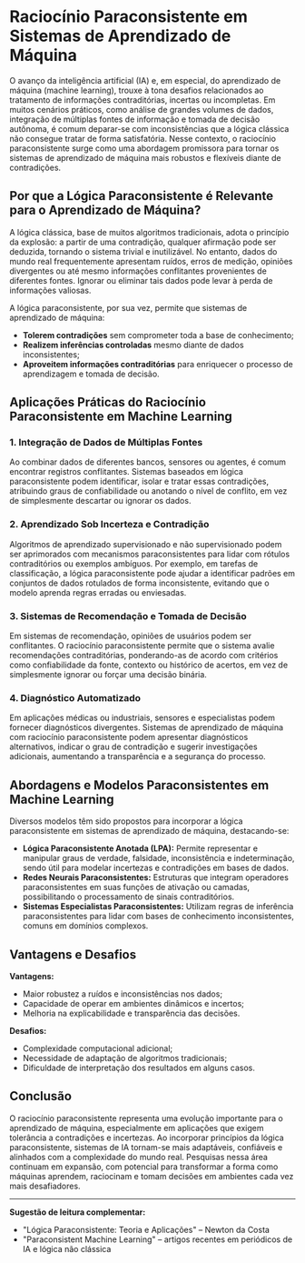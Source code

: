 
# Raciocínio Paraconsistente em Sistemas de Aprendizado de Máquina

O avanço da inteligência artificial (IA) e, em especial, do aprendizado de máquina (machine learning), trouxe à tona desafios relacionados ao tratamento de informações contraditórias, incertas ou incompletas. Em muitos cenários práticos, como análise de grandes volumes de dados, integração de múltiplas fontes de informação e tomada de decisão autônoma, é comum deparar-se com inconsistências que a lógica clássica não consegue tratar de forma satisfatória. Nesse contexto, o raciocínio paraconsistente surge como uma abordagem promissora para tornar os sistemas de aprendizado de máquina mais robustos e flexíveis diante de contradições.

## Por que a Lógica Paraconsistente é Relevante para o Aprendizado de Máquina?

A lógica clássica, base de muitos algoritmos tradicionais, adota o princípio da explosão: a partir de uma contradição, qualquer afirmação pode ser deduzida, tornando o sistema trivial e inutilizável. No entanto, dados do mundo real frequentemente apresentam ruídos, erros de medição, opiniões divergentes ou até mesmo informações conflitantes provenientes de diferentes fontes. Ignorar ou eliminar tais dados pode levar à perda de informações valiosas.

A lógica paraconsistente, por sua vez, permite que sistemas de aprendizado de máquina:

- **Tolerem contradições** sem comprometer toda a base de conhecimento;
- **Realizem inferências controladas** mesmo diante de dados inconsistentes;
- **Aproveitem informações contraditórias** para enriquecer o processo de aprendizagem e tomada de decisão.

## Aplicações Práticas do Raciocínio Paraconsistente em Machine Learning

### 1. Integração de Dados de Múltiplas Fontes

Ao combinar dados de diferentes bancos, sensores ou agentes, é comum encontrar registros conflitantes. Sistemas baseados em lógica paraconsistente podem identificar, isolar e tratar essas contradições, atribuindo graus de confiabilidade ou anotando o nível de conflito, em vez de simplesmente descartar ou ignorar os dados.

### 2. Aprendizado Sob Incerteza e Contradição

Algoritmos de aprendizado supervisionado e não supervisionado podem ser aprimorados com mecanismos paraconsistentes para lidar com rótulos contraditórios ou exemplos ambíguos. Por exemplo, em tarefas de classificação, a lógica paraconsistente pode ajudar a identificar padrões em conjuntos de dados rotulados de forma inconsistente, evitando que o modelo aprenda regras erradas ou enviesadas.

### 3. Sistemas de Recomendação e Tomada de Decisão

Em sistemas de recomendação, opiniões de usuários podem ser conflitantes. O raciocínio paraconsistente permite que o sistema avalie recomendações contraditórias, ponderando-as de acordo com critérios como confiabilidade da fonte, contexto ou histórico de acertos, em vez de simplesmente ignorar ou forçar uma decisão binária.

### 4. Diagnóstico Automatizado

Em aplicações médicas ou industriais, sensores e especialistas podem fornecer diagnósticos divergentes. Sistemas de aprendizado de máquina com raciocínio paraconsistente podem apresentar diagnósticos alternativos, indicar o grau de contradição e sugerir investigações adicionais, aumentando a transparência e a segurança do processo.

## Abordagens e Modelos Paraconsistentes em Machine Learning

Diversos modelos têm sido propostos para incorporar a lógica paraconsistente em sistemas de aprendizado de máquina, destacando-se:

- **Lógica Paraconsistente Anotada (LPA):** Permite representar e manipular graus de verdade, falsidade, inconsistência e indeterminação, sendo útil para modelar incertezas e contradições em bases de dados.
- **Redes Neurais Paraconsistentes:** Estruturas que integram operadores paraconsistentes em suas funções de ativação ou camadas, possibilitando o processamento de sinais contraditórios.
- **Sistemas Especialistas Paraconsistentes:** Utilizam regras de inferência paraconsistentes para lidar com bases de conhecimento inconsistentes, comuns em domínios complexos.

## Vantagens e Desafios

**Vantagens:**
- Maior robustez a ruídos e inconsistências nos dados;
- Capacidade de operar em ambientes dinâmicos e incertos;
- Melhoria na explicabilidade e transparência das decisões.

**Desafios:**
- Complexidade computacional adicional;
- Necessidade de adaptação de algoritmos tradicionais;
- Dificuldade de interpretação dos resultados em alguns casos.

## Conclusão

O raciocínio paraconsistente representa uma evolução importante para o aprendizado de máquina, especialmente em aplicações que exigem tolerância a contradições e incertezas. Ao incorporar princípios da lógica paraconsistente, sistemas de IA tornam-se mais adaptáveis, confiáveis e alinhados com a complexidade do mundo real. Pesquisas nessa área continuam em expansão, com potencial para transformar a forma como máquinas aprendem, raciocinam e tomam decisões em ambientes cada vez mais desafiadores.

---

**Sugestão de leitura complementar:**  
- "Lógica Paraconsistente: Teoria e Aplicações" – Newton da Costa  
- "Paraconsistent Machine Learning" – artigos recentes em periódicos de IA e lógica não clássica
```
